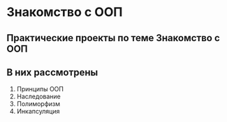# Знакомство с ООП

## Практические проекты по теме **Знакомство с ООП**

## В них рассмотрены

1. Принципы ООП
2. Наследование
3. Полиморфизм
4. Инкапсуляция
